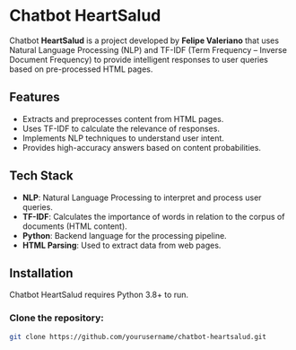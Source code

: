 # Chatbot HeartSalud



Chatbot **HeartSalud** is a project developed by **Felipe Valeriano** that uses Natural Language Processing (NLP) and TF-IDF (Term Frequency – Inverse Document Frequency) to provide intelligent responses to user queries based on pre-processed HTML pages.

## Features

- Extracts and preprocesses content from HTML pages.
- Uses TF-IDF to calculate the relevance of responses.
- Implements NLP techniques to understand user intent.
- Provides high-accuracy answers based on content probabilities.

## Tech Stack

- **NLP**: Natural Language Processing to interpret and process user queries.
- **TF-IDF**: Calculates the importance of words in relation to the corpus of documents (HTML content).
- **Python**: Backend language for the processing pipeline.
- **HTML Parsing**: Used to extract data from web pages.

## Installation

Chatbot HeartSalud requires Python 3.8+ to run.

### Clone the repository:

```sh
git clone https://github.com/yourusername/chatbot-heartsalud.git
